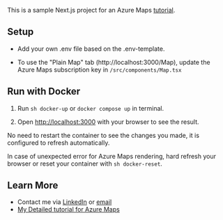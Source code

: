 This is a sample Next.js project for an Azure Maps [tutorial](https://medium.com/@antien.huang/azure-maps-tutorial-with-nextjs-99f395f07a19?source=friends_link&sk=c3a20619f76e12fb7c55c76f97e2618f).

## Setup
- Add your own .env file based on the .env-template.

- To use the "Plain Map" tab (http://localhost:3000/Map), update the Azure Maps subscription key in `/src/components/Map.tsx`


## Run with Docker
1. Run `sh docker-up` or `docker compose up` in terminal.

2. Open [http://localhost:3000](http://localhost:3000) with your browser to see the result.

No need to restart the container to see the changes you made, it is configured to refresh automatically.

In case of unexpected error for Azure Maps rendering, hard refresh your browser or reset your container with `sh docker-reset`.

## Learn More

- Contact me via [LinkedIn](https://www.linkedin.com/in/an-tien-huang/) or [email](mailto:antien.huang@gmail.com)
- [My Detailed tutorial for Azure Maps](https://medium.com/@antien.huang/azure-maps-tutorial-with-nextjs-99f395f07a19?source=friends_link&sk=c3a20619f76e12fb7c55c76f97e2618f)
